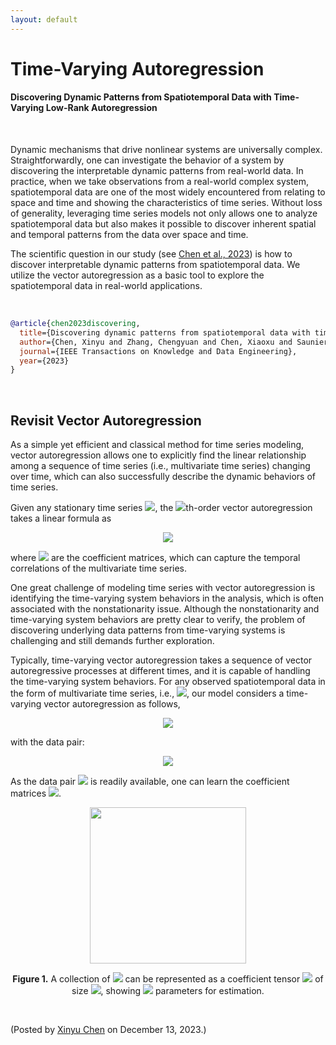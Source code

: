 ```yaml
---
layout: default
---
```


# Time-Varying Autoregression

#### Discovering Dynamic Patterns from Spatiotemporal Data with Time-Varying Low-Rank Autoregression

<br>

Dynamic mechanisms that drive nonlinear systems are universally complex. Straightforwardly, one can investigate the behavior of a system by discovering the interpretable dynamic patterns from real-world data. In practice, when we take observations from a real-world complex system, spatiotemporal data are one of the most widely encountered from relating to space and time and showing the characteristics of time series. Without loss of generality, leveraging time series models not only allows one to analyze spatiotemporal data but also makes it possible to discover inherent spatial and temporal patterns from the data over space and time.

The scientific question in our study (see [Chen et al., 2023](https://doi.org/10.1109/TKDE.2023.3294440)) is how to discover interpretable dynamic patterns from spatiotemporal data. We utilize the vector autoregression as a basic tool to explore the spatiotemporal data in real-world applications.

<br>

```bibtex
@article{chen2023discovering,
  title={Discovering dynamic patterns from spatiotemporal data with time-varying low-rank autoregression},
  author={Chen, Xinyu and Zhang, Chengyuan and Chen, Xiaoxu and Saunier, Nicolas and Sun, Lijun},
  journal={IEEE Transactions on Knowledge and Data Engineering},
  year={2023}
}
```

<br>

## Revisit Vector Autoregression

As a simple yet efficient and classical method for time series modeling, vector autoregression allows one to explicitly find the linear relationship among a sequence of time series (i.e., multivariate time series) changing over time, which can also successfully describe the dynamic behaviors of time series.

Given any stationary time series <img style="display: inline;" src="https://latex.codecogs.com/svg.latex?\normalsize&space;\boldsymbol{s}_1,\boldsymbol{s}_2,\ldots,\boldsymbol{s}_{T}\in\mathbb{R}^{N}"/>, the <img style="display: inline;" src="https://latex.codecogs.com/svg.latex?\normalsize&space;d"/>th-order vector autoregression takes a linear formula as

<p align = "center"><img align="middle" src="https://latex.codecogs.com/svg.latex?\normalsize&space;\boldsymbol{s}_{t}=\sum_{k=1}^{d}{\color{red}\boldsymbol{A}_{k}}\boldsymbol{s}_{t-k}+\underbrace{\boldsymbol{\epsilon}_{t}}_{\text{error}},\,\forall t"/></p>

where <img style="display: inline;" src="https://latex.codecogs.com/svg.latex?\normalsize&space;\boldsymbol{A}_1,\boldsymbol{A}_2,\ldots,\boldsymbol{A}_{d}\in\mathbb{R}^{N\times N}"/> are the coefficient matrices, which can capture the temporal correlations of the multivariate time series.

One great challenge of modeling time series with vector autoregression is identifying the time-varying system behaviors in the analysis, which is often associated with the nonstationarity issue. Although the nonstationarity and time-varying system behaviors are pretty clear to verify, the problem of discovering underlying data patterns from time-varying systems is challenging and still demands further exploration.

Typically, time-varying vector autoregression takes a sequence of vector autoregressive processes at different times, and it is capable of handling the time-varying system behaviors. For any observed spatiotemporal data in the form of multivariate time series, i.e., <img style="display: inline;" src="https://latex.codecogs.com/svg.latex?\normalsize&space;\boldsymbol{s}_1,\boldsymbol{s}_2,\ldots,\boldsymbol{s}_{T}\in\mathbb{R}^{N}"/>, our model considers a time-varying vector autoregression as follows,

<p align = "center"><img align="middle" src="https://latex.codecogs.com/svg.latex?\normalsize&space;\min_{\color{red}\{\boldsymbol{A}_{t}\}}~\frac{1}{2}\left\|\boldsymbol{y}_{t}-{\color{red}\boldsymbol{A}_{t}}\boldsymbol{z}_{t}\right\|_2^2"/></p>

with the data pair:

<p align = "center"><img align="middle" src="https://latex.codecogs.com/svg.latex?\normalsize&space;\begin{aligned} \boldsymbol{y}_{t}&\triangleq \boldsymbol{s}_{t}\in\mathbb{R}^{N} \\ \boldsymbol{z}_{t}&\triangleq\begin{bmatrix} \boldsymbol{s}_{t-1} \\ \vdots \\ \boldsymbol{s}_{t-d} \\ \end{bmatrix} \end{aligned}\in\mathbb{R}^{dN}"/></p>

As the data pair <img style="display: inline;" src="https://latex.codecogs.com/svg.latex?\normalsize&space;\{\boldsymbol{y}_t,\boldsymbol{z}_t\}"/> is readily available, one can learn the coefficient matrices <img style="display: inline;" src="https://latex.codecogs.com/svg.latex?\normalsize&space;\boldsymbol{A}_t\in\mathbb{R}^{N\times (dN)}"/>.

<p align="center">
<img align="middle" src="https://spatiotemporal-data.github.io/images/tensor_Atd.png" width="250" />
</p>

<p align = "center">
<b>Figure 1.</b> A collection of <img style="display: inline;" src="https://latex.codecogs.com/svg.latex?\normalsize&space;\boldsymbol{A}_t,\forall t"/> can be represented as a coefficient tensor <img style="display: inline;" src="https://latex.codecogs.com/svg.latex?\normalsize&space;\boldsymbol{\mathcal{A}}"/> of size <img style="display: inline;" src="https://latex.codecogs.com/svg.latex?\normalsize&space;N\times (dN)\times (T-d)"/>, showing <img style="display: inline;" src="https://latex.codecogs.com/svg.latex?\normalsize&space;dN^2(T-d)"/> parameters for estimation.
</p>


<br>
<p align="left">(Posted by <a href="https://xinychen.github.io/">Xinyu Chen</a> on December 13, 2023.)</p>
